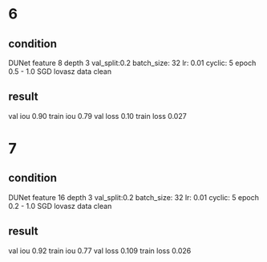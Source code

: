 # 6
## condition
DUNet feature 8 depth 3
val_split:0.2
batch_size: 32
lr: 0.01
cyclic: 5 epoch 0.5 - 1.0
SGD
lovasz
data clean

## result
val iou 0.90
train iou 0.79
val loss 0.10
train loss 0.027


# 7
## condition
DUNet feature 16 depth 3
val_split:0.2
batch_size: 32
lr: 0.01
cyclic: 5 epoch 0.2 - 1.0
SGD
lovasz
data clean

## result
val iou 0.92
train iou 0.77
val loss 0.109
train loss 0.026

